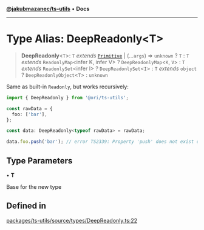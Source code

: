 [**@jakubmazanec/ts-utils**](../README.md) • **Docs**

---

# Type Alias: DeepReadonly\<T\>

> **DeepReadonly**\<`T`\>: `T` _extends_ [`Primitive`](Primitive.md) \| (...`args`) => `unknown` ?
> `T` : `T` _extends_ `ReadonlyMap`\<infer K, infer V\> ? `DeepReadonlyMap`\<`K`, `V`\> : `T`
> _extends_ `ReadonlySet`\<infer I\> ? `DeepReadonlySet`\<`I`\> : `T` _extends_ `object` ?
> `DeepReadonlyObject`\<`T`\> : `unknown`

Same as built-in `Readonly`, but works recursively:

```TypeScript
import { DeepReadonly } from '@ori/ts-utils';

const rawData = {
  foo: ['bar'],
};

const data: DeepReadonly<typeof rawData> = rawData;

data.foo.push('bar'); // error TS2339: Property 'push' does not exist on type 'readonly string[]'
```

## Type Parameters

• **T**

Base for the new type

## Defined in

[packages/ts-utils/source/types/DeepReadonly.ts:22](https://github.com/jakubmazanec/tools/blob/eb8c22844f0a0aa0874efeab93afc2bd96c269e6/packages/ts-utils/source/types/DeepReadonly.ts#L22)
